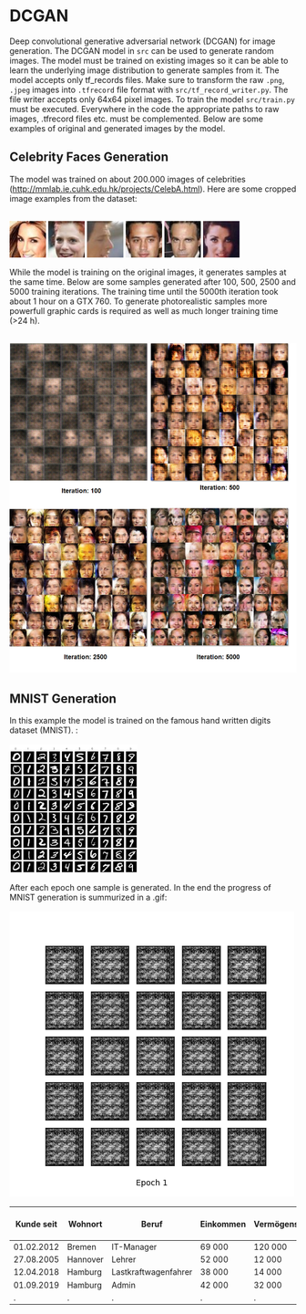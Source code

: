 # DCGAN
Deep convolutional generative adversarial network (DCGAN) for image generation. The DCGAN model in `src` can be used to generate random images. The model must be trained on existing images so it can be able to learn the underlying image distribution to generate samples from it. The model accepts only tf_records files. Make sure to transform the raw `.png`, `.jpeg` images into `.tfrecord` file format with `src/tf_record_writer.py`. The file writer accepts only 64x64 pixel images. To train the model `src/train.py` must be executed. Everywhere in the code the appropriate paths to raw images, .tfrecord files etc. must be complemented.
Below are some examples of original and generated images by the model.

## Celebrity Faces Generation

The model was trained on about 200.000 images of celebrities (http://mmlab.ie.cuhk.edu.hk/projects/CelebA.html). Here are some cropped image examples from the dataset:<br/><br/>

![alt text](https://github.com/artem-oppermann/DCGAN/blob/master/Celeb_faces/original%20samples/0.jpg)
![alt text](https://github.com/artem-oppermann/DCGAN/blob/master/Celeb_faces/original%20samples/1.jpg)
![alt text](https://github.com/artem-oppermann/DCGAN/blob/master/Celeb_faces/original%20samples/2.jpg)
![alt text](https://github.com/artem-oppermann/DCGAN/blob/master/Celeb_faces/original%20samples/6.jpg)
![alt text](https://github.com/artem-oppermann/DCGAN/blob/master/Celeb_faces/original%20samples/7.jpg)
![alt text](https://github.com/artem-oppermann/DCGAN/blob/master/Celeb_faces/original%20samples/10.jpg)

While the model is training on the original images, it generates samples at the same time. Below are some samples generated after 100, 500, 2500 and 5000 training iterations. The training time until the 5000th iteration took about 1 hour on a GTX 760. To generate photorealistic samples more powerfull graphic cards is required as well as much longer training time (>24 h). <br/><br/>

![alt text](https://github.com/artem-oppermann/DCGAN/blob/master/Celeb_faces/generated%20samples/gen_sample.png)

## MNIST Generation

In this example the model is trained on the famous hand written digits dataset (MNIST). : <br/><br/>
![alt text](https://github.com/artem-oppermann/DCGAN/blob/master/MNIST/original%20samples/mnist_samples.png)

After each epoch one sample is generated. In the end the progress of MNIST generation is summurized in a .gif:  <br/><br/>
![alt text](https://github.com/artem-oppermann/DCGAN/blob/master/MNIST/generated%20samples/MNIST_DCGAN_generation_animation.gif)


| Kunde seit  |Wohnort   | Beruf  | Einkommen  | Vermögensverhältnisse  | Verzug von Kreditraten| Credit-Score|
|---|---|---|---|---|---|---|
| 01.02.2012  | Bremen  | IT-Manager  | 69 000  | 120 000 | 0 | 98| |
| 27.08.2005  | Hannover  | Lehrer  | 52 000  | 12 000  | | 2| 50|
|  12.04.2018 | Hamburg  |  Lastkraftwagenfahrer| 38 000  | 14 000  | 0| 85| |
|  01.09.2019| Hamburg  |  Admin| 42 000  | 32 000  | 1| 75| |
|  .| .  |  .| .  | .  | .| .| |
